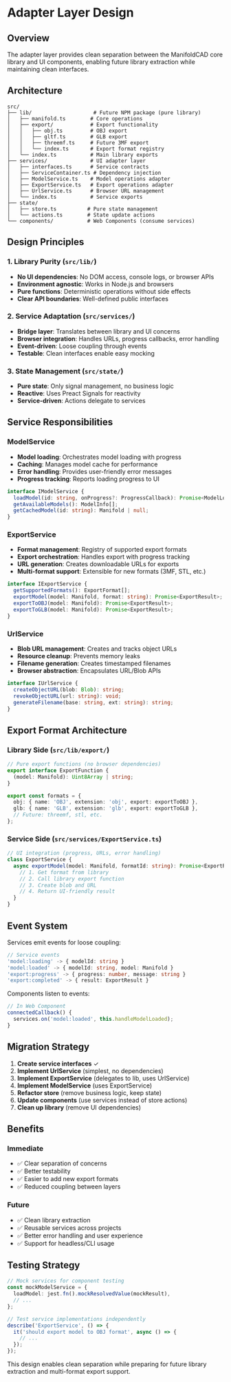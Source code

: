 # Adapter Layer Design

## Overview

The adapter layer provides clean separation between the ManifoldCAD core library and UI components, enabling future library extraction while maintaining clean interfaces.

## Architecture

```
src/
├── lib/                    # Future NPM package (pure library)
│   ├── manifold.ts        # Core operations
│   ├── export/            # Export functionality
│   │   ├── obj.ts         # OBJ export
│   │   ├── gltf.ts        # GLB export
│   │   ├── threemf.ts     # Future 3MF export
│   │   └── index.ts       # Export format registry
│   └── index.ts           # Main library exports
├── services/              # UI adapter layer
│   ├── interfaces.ts      # Service contracts
│   ├── ServiceContainer.ts # Dependency injection
│   ├── ModelService.ts    # Model operations adapter
│   ├── ExportService.ts   # Export operations adapter
│   ├── UrlService.ts      # Browser URL management
│   └── index.ts           # Service exports
├── state/
│   ├── store.ts          # Pure state management
│   └── actions.ts        # State update actions
└── components/           # Web Components (consume services)
```

## Design Principles

### 1. Library Purity (`src/lib/`)
- **No UI dependencies**: No DOM access, console logs, or browser APIs
- **Environment agnostic**: Works in Node.js and browsers
- **Pure functions**: Deterministic operations without side effects
- **Clear API boundaries**: Well-defined public interfaces

### 2. Service Adaptation (`src/services/`)
- **Bridge layer**: Translates between library and UI concerns
- **Browser integration**: Handles URLs, progress callbacks, error handling
- **Event-driven**: Loose coupling through events
- **Testable**: Clean interfaces enable easy mocking

### 3. State Management (`src/state/`)
- **Pure state**: Only signal management, no business logic
- **Reactive**: Uses Preact Signals for reactivity
- **Service-driven**: Actions delegate to services

## Service Responsibilities

### ModelService
- **Model loading**: Orchestrates model loading with progress
- **Caching**: Manages model cache for performance
- **Error handling**: Provides user-friendly error messages
- **Progress tracking**: Reports loading progress to UI

```typescript
interface IModelService {
  loadModel(id: string, onProgress?: ProgressCallback): Promise<ModelLoadResult>;
  getAvailableModels(): ModelInfo[];
  getCachedModel(id: string): Manifold | null;
}
```

### ExportService
- **Format management**: Registry of supported export formats
- **Export orchestration**: Handles export with progress tracking
- **URL generation**: Creates downloadable URLs for exports
- **Multi-format support**: Extensible for new formats (3MF, STL, etc.)

```typescript
interface IExportService {
  getSupportedFormats(): ExportFormat[];
  exportModel(model: Manifold, format: string): Promise<ExportResult>;
  exportToOBJ(model: Manifold): Promise<ExportResult>;
  exportToGLB(model: Manifold): Promise<ExportResult>;
}
```

### UrlService
- **Blob URL management**: Creates and tracks object URLs
- **Resource cleanup**: Prevents memory leaks
- **Filename generation**: Creates timestamped filenames
- **Browser abstraction**: Encapsulates URL/Blob APIs

```typescript
interface IUrlService {
  createObjectURL(blob: Blob): string;
  revokeObjectURL(url: string): void;
  generateFilename(base: string, ext: string): string;
}
```

## Export Format Architecture

### Library Side (`src/lib/export/`)
```typescript
// Pure export functions (no browser dependencies)
export interface ExportFunction {
  (model: Manifold): Uint8Array | string;
}

export const formats = {
  obj: { name: 'OBJ', extension: 'obj', export: exportToOBJ },
  glb: { name: 'GLB', extension: 'glb', export: exportToGLB },
  // Future: threemf, stl, etc.
};
```

### Service Side (`src/services/ExportService.ts`)
```typescript
// UI integration (progress, URLs, error handling)
class ExportService {
  async exportModel(model: Manifold, formatId: string): Promise<ExportResult> {
    // 1. Get format from library
    // 2. Call library export function
    // 3. Create blob and URL
    // 4. Return UI-friendly result
  }
}
```

## Event System

Services emit events for loose coupling:

```typescript
// Service events
'model:loading' -> { modelId: string }
'model:loaded' -> { modelId: string, model: Manifold }
'export:progress' -> { progress: number, message: string }
'export:completed' -> { result: ExportResult }
```

Components listen to events:
```typescript
// In Web Component
connectedCallback() {
  services.on('model:loaded', this.handleModelLoaded);
}
```

## Migration Strategy

1. **Create service interfaces** ✓
2. **Implement UrlService** (simplest, no dependencies)
3. **Implement ExportService** (delegates to lib, uses UrlService)
4. **Implement ModelService** (uses ExportService)
5. **Refactor store** (remove business logic, keep state)
6. **Update components** (use services instead of store actions)
7. **Clean up library** (remove UI dependencies)

## Benefits

### Immediate
- ✅ Clear separation of concerns
- ✅ Better testability
- ✅ Easier to add new export formats
- ✅ Reduced coupling between layers

### Future
- ✅ Clean library extraction
- ✅ Reusable services across projects
- ✅ Better error handling and user experience
- ✅ Support for headless/CLI usage

## Testing Strategy

```typescript
// Mock services for component testing
const mockModelService = {
  loadModel: jest.fn().mockResolvedValue(mockResult),
  // ...
};

// Test service implementations independently
describe('ExportService', () => {
  it('should export model to OBJ format', async () => {
    // ...
  });
});
```

This design enables clean separation while preparing for future library extraction and multi-format export support.